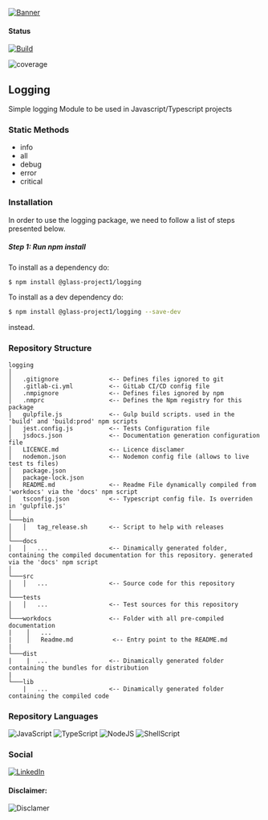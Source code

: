 [![Banner](https://static.wixstatic.com/media/2844e6_eb52a8ed1a5249eb87ddc015c7be7ce2~mv2.jpg/v1/fill/w_438,h_156,al_c,q_80,usm_0.66_1.00_0.01/2021-01-21_11-35-06.webp)](https://www.glass-h2020.eu/)

#### Status
[![Build](https://gitlab.com/glass-project1/wallet/logging/badges/master/pipeline.svg)](http://www.pdmfc.com)

![coverage](https://gitlab.com/glass-project1/wallet/logging/badges/main/coverage.svg?job=coverage)



## Logging

Simple logging Module to be used in Javascript/Typescript projects

### Static Methods

 - info
 - all
 - debug
 - error
 - critical

### Installation

In order to use the logging package, we need to follow a list of steps presented below.

##### Step 1: Run npm install

To install as a dependency do:
```sh
$ npm install @glass-project1/logging
```

To install as a dev dependency do:
```sh
$ npm install @glass-project1/logging --save-dev
```
instead.





### Repository Structure

```
logging
│
│   .gitignore              <-- Defines files ignored to git
│   .gitlab-ci.yml          <-- GitLab CI/CD config file
│   .nmpignore              <-- Defines files ignored by npm
│   .nmprc                  <-- Defines the Npm registry for this package
│   gulpfile.js             <-- Gulp build scripts. used in the 'build' and 'build:prod' npm scripts
│   jest.config.js          <-- Tests Configuration file
│   jsdocs.json             <-- Documentation generation configuration file
│   LICENCE.md              <-- Licence disclamer
│   nodemon.json            <-- Nodemon config file (allows to live test ts files)
│   package.json
│   package-lock.json
│   README.md               <-- Readme File dynamically compiled from 'workdocs' via the 'docs' npm script
│   tsconfig.json           <-- Typescript config file. Is overriden in 'gulpfile.js' 
│
└───bin
│   │   tag_release.sh      <-- Script to help with releases
│   
└───docs
│   │   ...                 <-- Dinamically generated folder, containing the compiled documentation for this repository. generated via the 'docs' npm script
│   
└───src
│   │   ...                 <-- Source code for this repository
│   
└───tests
│   │   ...                 <-- Test sources for this repository
│   
└───workdocs                <-- Folder with all pre-compiled documentation
|    │   ...
|    │   Readme.md           <-- Entry point to the README.md   
|
└───dist
|    |  ...                 <-- Dinamically generated folder containing the bundles for distribution
|
└───lib
    |   ...                 <-- Dinamically generated folder containing the compiled code
```


### Repository Languages

![JavaScript](https://img.shields.io/badge/JavaScript-F7DF1E?style=for-the-badge&logo=javascript&logoColor=black)
![TypeScript](https://img.shields.io/badge/TypeScript-007ACC?style=for-the-badge&logo=typescript&logoColor=white)
![NodeJS](https://img.shields.io/badge/Node.js-43853D?style=for-the-badge&logo=node.js&logoColor=white)
![ShellScript](https://img.shields.io/badge/Shell_Script-121011?style=for-the-badge&logo=gnu-bash&logoColor=white)




### Social

[![LinkedIn](https://img.shields.io/badge/LinkedIn-0077B5?style=for-the-badge&logo=linkedin&logoColor=white)](https://pt.linkedin.com/company/pdmfc)


#### Disclaimer:

![Disclamer](https://static.wixstatic.com/media/2844e6_69acaab42d5a47c9a20a187b384741ef~mv2.png/v1/fill/w_531,h_65,al_c,q_85,usm_0.66_1.00_0.01/2021-01-21_11-27-05_edited.webp)
